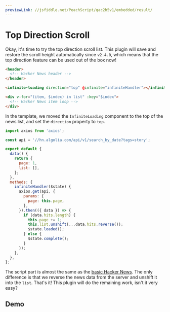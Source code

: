 ```yaml
---
previewLink: //jsfiddle.net/PeachScript/qac2h5v1/embedded/result/
---
```


# Top Direction Scroll

Okay, it's time to try the top direction scroll list. This plugin will save and restore the scroll height automatically since `v2.4.0`, which means that the top direction feature can be used out of the box now!

``` html {5}
<header>
  <!-- Hacker News header -->
</header>

<infinite-loading direction="top" @infinite="infiniteHandler"></infinite-loading>

<div v-for="(item, $index) in list" :key="$index">
  <!-- Hacker News item loop -->
</div>
```

In the template, we moved the `InfiniteLoading` component to the top of the news list, and set the `direction` property to `top`.

``` js {21}
import axios from 'axios';

const api = '//hn.algolia.com/api/v1/search_by_date?tags=story';

export default {
  data() {
    return {
      page: 1,
      list: [],
    };
  },
  methods: {
    infiniteHandler($state) {
      axios.get(api, {
        params: {
          page: this.page,
        },
      }).then(({ data }) => {
        if (data.hits.length) {
          this.page += 1;
          this.list.unshift(...data.hits.reverse());
          $state.loaded();
        } else {
          $state.complete();
        }
      });
    },
  },
};
```

The script part is almost the same as the [basic Hacker News](./start-with-hn.md). The only difference is that we reverse the news data from the server and unshift it into the `list`. That's it! This plugin will do the remaining work, isn't it very easy?

## Demo

<preview path="../../examples/pages/top-dir-scroll.vue"></preview>
